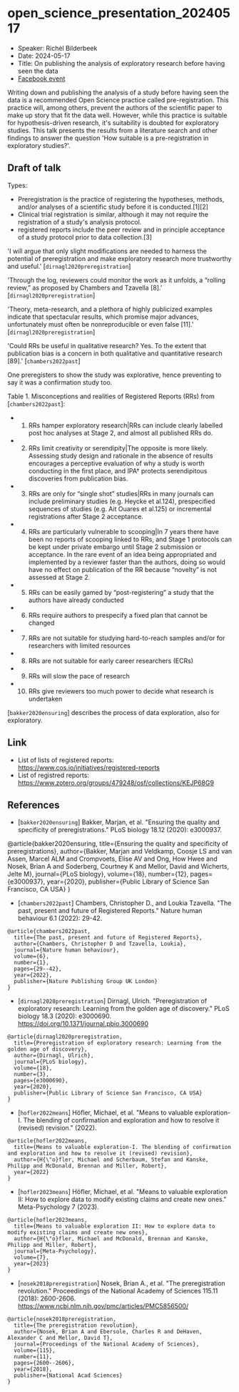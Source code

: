 # open_science_presentation_20240517

 * Speaker: Richèl Bilderbeek
 * Date: 2024-05-17
 * Title: On publishing the analysis of exploratory research before having seen the data
 * [Facebook event](https://fb.me/e/5aSclKRIO)

Writing down and publishing the analysis of a study before having seen the data
is a recommended Open Science practice called pre-registration.
This practice will, among others, prevent the authors of the scientific paper
to make up story that fit the data well.
However, while this practice is suitable for hypothesis-driven research,
it's suitability is doubted for exploratory studies.
This talk presents the results from a literature search and other findings
to answer the question 'How suitable is a pre-registration in exploratory studies?'.


## Draft of talk

Types:

- Preregistration is the practice of registering the hypotheses, methods, and/or analyses of a scientific study before it is conducted.[1][2] 
- Clinical trial registration is similar, although it may not require the registration of a study's analysis protocol. 
- registered reports include the peer review and in principle acceptance of a study protocol prior to data collection.[3] 




'I will argue that only slight modifications are needed to harness the potential of preregistration and make exploratory research more trustworthy and useful.' [`dirnagl2020preregistration`]

'Through the log, reviewers could monitor the work as it unfolds, a “rolling review,” as proposed by Chambers and Tzavella [8].' [`dirnagl2020preregistration`]


'Theory, meta-research, and a plethora of highly publicized examples indicate that spectacular results, which promise major advances, unfortunately must often be nonreproducible or even false [11].' [`dirnagl2020preregistration`]

'Could RRs be useful in qualitative research? Yes. To the extent that publication
bias is a concern in both qualitative and quantitative research [89].' [`chambers2022past`]

One preregisters to show the study was explorative, 
hence preventing to say it was a confirmation study too.


Table 1. Misconceptions and realities of Registered Reports (RRs) from [`chambers2022past`]:

- 1. RRs hamper exploratory research|RRs can include clearly labelled post hoc analyses at Stage 2, and almost all published RRs do.
- 2. RRs limit creativity or serendipity|The opposite is more likely. Assessing study design and rationale in the absence of results encourages a perceptive evaluation of why a study is worth conducting in the first place, and IPA† protects serendipitous discoveries from publication bias.
- 3. RRs are only for “single shot” studies|RRs in many journals can include preliminary studies (e.g. Heycke et al.124), prespecified sequences of studies (e.g. Ait Ouares et al.125) or incremental registrations after Stage 2 acceptance.
- 4. RRs are particularly vulnerable to scooping|In 7 years there have been no reports of scooping linked to RRs, and Stage 1 protocols can be kept under private embargo until Stage 2 submission or acceptance. In the rare event of an idea being appropriated and implemented by a reviewer faster than the authors, doing so would have no effect on publication of the RR because “novelty” is not assessed at Stage 2.
- 5. RRs can be easily gamed by “post-registering” a study that the authors have already conducted
- 6. RRs require authors to prespecify a fixed plan that cannot be changed
- 7. RRs are not suitable for studying hard-to-reach samples and/or for researchers with limited resources
- 8. RRs are not suitable for early career researchers (ECRs)
- 9. RRs will slow the pace of research
- 10. RRs give reviewers too much power to decide what research is undertaken

[`bakker2020ensuring`] describes the process of data exploration, also for exploratory.

## Link

- List of lists of registered reports: https://www.cos.io/initiatives/registered-reports
- List of registred reports: https://www.zotero.org/groups/479248/osf/collections/KEJP68G9

## References

- [`bakker2020ensuring`] Bakker, Marjan, et al. "Ensuring the quality and specificity of preregistrations." PLoS biology 18.12 (2020): e3000937.

@article{bakker2020ensuring,
  title={Ensuring the quality and specificity of preregistrations},
  author={Bakker, Marjan and Veldkamp, Coosje LS and van Assen, Marcel ALM and Crompvoets, Elise AV and Ong, How Hwee and Nosek, Brian A and Soderberg, Courtney K and Mellor, David and Wicherts, Jelte M},
  journal={PLoS biology},
  volume={18},
  number={12},
  pages={e3000937},
  year={2020},
  publisher={Public Library of Science San Francisco, CA USA}
}


 * [`chambers2022past`] Chambers, Christopher D., and Loukia Tzavella. "The past, present and future of Registered Reports." Nature human behaviour 6.1 (2022): 29-42.

```
@article{chambers2022past,
  title={The past, present and future of Registered Reports},
  author={Chambers, Christopher D and Tzavella, Loukia},
  journal={Nature human behaviour},
  volume={6},
  number={1},
  pages={29--42},
  year={2022},
  publisher={Nature Publishing Group UK London}
}
```

- [`dirnagl2020preregistration`] Dirnagl, Ulrich. "Preregistration of exploratory research: Learning from the golden age of discovery." PLoS biology 18.3 (2020): e3000690.
  <https://doi.org/10.1371/journal.pbio.3000690>

```
@article{dirnagl2020preregistration,
  title={Preregistration of exploratory research: Learning from the golden age of discovery},
  author={Dirnagl, Ulrich},
  journal={PLoS biology},
  volume={18},
  number={3},
  pages={e3000690},
  year={2020},
  publisher={Public Library of Science San Francisco, CA USA}
}
```

- [`hofler2022means`] Höfler, Michael, et al. "Means to valuable exploration-I. The blending of confirmation and exploration and how to resolve it (revised) revision." (2022).


```
@article{hofler2022means,
  title={Means to valuable exploration-I. The blending of confirmation and exploration and how to resolve it (revised) revision},
  author={H{\"o}fler, Michael and Scherbaum, Stefan and Kanske, Philipp and McDonald, Brennan and Miller, Robert},
  year={2022}
}
```

- [`hofler2023means`] Höfler, Michael, et al. "Means to valuable exploration II: How to explore data to modify existing claims and create new ones." Meta-Psychology 7 (2023).

```
@article{hofler2023means,
  title={Means to valuable exploration II: How to explore data to modify existing claims and create new ones},
  author={H{\"o}fler, Michael and McDonald, Brennan and Kanske, Philipp and Miller, Robert},
  journal={Meta-Psychology},
  volume={7},
  year={2023}
}
```

 - [`nosek2018preregistration`] Nosek, Brian A., et al. "The preregistration revolution." Proceedings of the National Academy of Sciences 115.11 (2018): 2600-2606.
   <https://www.ncbi.nlm.nih.gov/pmc/articles/PMC5856500/>

```
@article{nosek2018preregistration,
  title={The preregistration revolution},
  author={Nosek, Brian A and Ebersole, Charles R and DeHaven, Alexander C and Mellor, David T},
  journal={Proceedings of the National Academy of Sciences},
  volume={115},
  number={11},
  pages={2600--2606},
  year={2018},
  publisher={National Acad Sciences}
}
```







